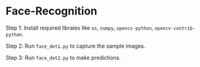 # Face-Recognition
Step 1: Install required libraies like `os`, `numpy`, `opencv-python`, `opencv-contrib-python`.

Step 2: Run `face_det1.py` to capture the sample images.

Step 3: Run `face_det2.py` to make predictions.
